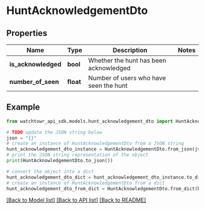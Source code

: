 # HuntAcknowledgementDto


## Properties

Name | Type | Description | Notes
------------ | ------------- | ------------- | -------------
**is_acknowledged** | **bool** | Whether the hunt has been acknowledged | 
**number_of_seen** | **float** | Number of users who have seen the hunt | 

## Example

```python
from watchtowr_api_sdk.models.hunt_acknowledgement_dto import HuntAcknowledgementDto

# TODO update the JSON string below
json = "{}"
# create an instance of HuntAcknowledgementDto from a JSON string
hunt_acknowledgement_dto_instance = HuntAcknowledgementDto.from_json(json)
# print the JSON string representation of the object
print(HuntAcknowledgementDto.to_json())

# convert the object into a dict
hunt_acknowledgement_dto_dict = hunt_acknowledgement_dto_instance.to_dict()
# create an instance of HuntAcknowledgementDto from a dict
hunt_acknowledgement_dto_from_dict = HuntAcknowledgementDto.from_dict(hunt_acknowledgement_dto_dict)
```
[[Back to Model list]](../README.md#documentation-for-models) [[Back to API list]](../README.md#documentation-for-api-endpoints) [[Back to README]](../README.md)


